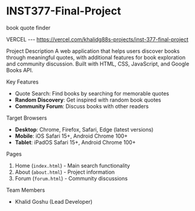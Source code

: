 # INST377-Final-Project
book quote finder

VERCEL --- https://vercel.com/khalidg88s-projects/inst-377-final-project

Project Description
A web application that helps users discover books through meaningful quotes, with additional features for book exploration and community discussion. Built with HTML, CSS, JavaScript, and Google Books API.

Key Features
- Quote Search: Find books by searching for memorable quotes
- **Random Discovery**: Get inspired with random book quotes
- **Community Forum**: Discuss books with other readers

Target Browsers
- **Desktop**: Chrome, Firefox, Safari, Edge (latest versions)
- **Mobile**: iOS Safari 15+, Android Chrome 100+
- **Tablet**: iPadOS Safari 15+, Android Chrome 100+

 Pages
1. Home (`index.html`) - Main search functionality
2. About (`about.html`) - Project information
3. Forum (`forum.html`) - Community discussions

Team Members
- Khalid Goshu (Lead Developer)
